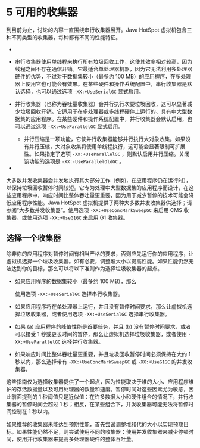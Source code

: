 #  5 可用的收集器

到目前为止，讨论的内容一直围绕串行收集器展开。Java HotSpot 虚拟机包含三种不同类型的收集器，每种都有不同的性能特征。

- 

- 串行收集器使用单线程来执行所有垃圾回收工作，这使其效率相对较高，因为线程之间不存在通信开销。它最适合单处理器机器，因为它无法利用多处理器硬件的优势，不过对于数据集较小（最多约 100 MB）的应用程序，在多处理器上使用它也可能会有效果。在某些硬件和操作系统配置中，串行收集器是默认选择，也可以通过选项 `-XX:+UseSerialGC` 显式启用。

- 并行收集器（也称为吞吐量收集器）会并行执行次要垃圾回收，这可以显著减少垃圾回收开销。它适用于在多处理器或多线程硬件上运行的、具有中大型数据集的应用程序。在某些硬件和操作系统配置中，并行收集器会默认启用，也可以通过选项 `-XX:+UseParallelGC` 显式启用。

  - 并行压缩是一项功能，它使并行收集器能够并行执行大对象收集。如果没有并行压缩，大对象收集将使用单线程执行，这可能会显著限制可扩展性。如果指定了选项 `-XX:+UseParallelGC` ，则默认启用并行压缩。关闭该功能的选项是 `-XX:-UseParallelOldGC` 。

- 

  大多数并发收集器会并发地执行其大部分工作（例如，在应用程序仍在运行时），以保持垃圾回收暂停时间较短。它专为处理中大型数据集的应用程序而设计，在这些应用程序中，响应时间比整体吞吐量更重要，因为用于减少暂停的技术可能会降低应用程序性能。Java HotSpot 虚拟机提供了两种大多数并发收集器供选择；请参阅“大多数并发收集器”。使用选项 `-XX:+UseConcMarkSweepGC` 来启用 CMS 收集器，或使用选项 `-XX:+UseG1GC` 来启用 G1 收集器。

##  选择一个收集器

除非你的应用程序对暂停时间有相当严格的要求，否则应先运行你的应用程序，让虚拟机选择一个垃圾收集器。如有必要，调整堆大小以提高性能。如果性能仍然无法达到你的目标，那么可以将以下准则作为选择垃圾收集器的起点。

- 如果应用程序的数据集较小（最多约 100 MB），那么

  使用选项 `-XX:+UseSerialGC` 选择串行收集器。

- 如果应用程序将在单处理器上运行，并且没有暂停时间要求，那么让虚拟机选择垃圾收集器，或者使用选项 `-XX:+UseSerialGC` 选择串行收集器。

- 如果 (a) 应用程序的峰值性能是首要任务，并且 (b) 没有暂停时间要求，或者可以接受 1 秒或更长时间的暂停，那么让虚拟机选择垃圾收集器，或者使用 `-XX:+UseParallelGC` 选择并行收集器。

- 如果响应时间比整体吞吐量更重要，并且垃圾回收暂停时间必须保持在大约 1 秒以内，那么选择带有 `-XX:+UseConcMarkSweepGC` 或 `-XX:+UseG1GC` 的并发收集器。

这些指南仅为选择收集器提供了一个起点，因为性能取决于堆的大小、应用程序维护的存活数据量以及可用处理器的数量和速度。暂停时间对这些因素尤为敏感，因此前面提到的 1 秒阈值只是近似值：在许多数据大小和硬件组合的情况下，并行收集器的暂停时间会超过 1 秒；相反，在某些组合下，并发收集器可能无法将暂停时间控制在 1 秒以内。

如果推荐的收集器未能达到预期性能，首先尝试调整堆和代的大小以实现预期目标。如果性能仍然不足，则尝试使用不同的收集器：使用并发收集器来减少停顿时间，使用并行收集器来提高多处理器硬件的整体吞吐量。